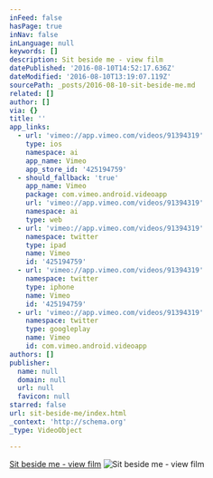 ```yaml
---
inFeed: false
hasPage: true
inNav: false
inLanguage: null
keywords: []
description: Sit beside me - view film
datePublished: '2016-08-10T14:52:17.636Z'
dateModified: '2016-08-10T13:19:07.119Z'
sourcePath: _posts/2016-08-10-sit-beside-me.md
related: []
author: []
via: {}
title: ''
app_links:
  - url: 'vimeo://app.vimeo.com/videos/91394319'
    type: ios
    namespace: ai
    app_name: Vimeo
    app_store_id: '425194759'
  - should_fallback: 'true'
    app_name: Vimeo
    package: com.vimeo.android.videoapp
    url: 'vimeo://app.vimeo.com/videos/91394319'
    namespace: ai
    type: web
  - url: 'vimeo://app.vimeo.com/videos/91394319'
    namespace: twitter
    type: ipad
    name: Vimeo
    id: '425194759'
  - url: 'vimeo://app.vimeo.com/videos/91394319'
    namespace: twitter
    type: iphone
    name: Vimeo
    id: '425194759'
  - url: 'vimeo://app.vimeo.com/videos/91394319'
    namespace: twitter
    type: googleplay
    name: Vimeo
    id: com.vimeo.android.videoapp
authors: []
publisher:
  name: null
  domain: null
  url: null
  favicon: null
starred: false
url: sit-beside-me/index.html
_context: 'http://schema.org'
_type: VideoObject

---
```

[Sit beside me - view film][0]
![Sit beside me - view film](https://the-grid-user-content.s3-us-west-2.amazonaws.com/e3002b72-07aa-4e61-b064-f21dc0914118.jpg)

[0]: null